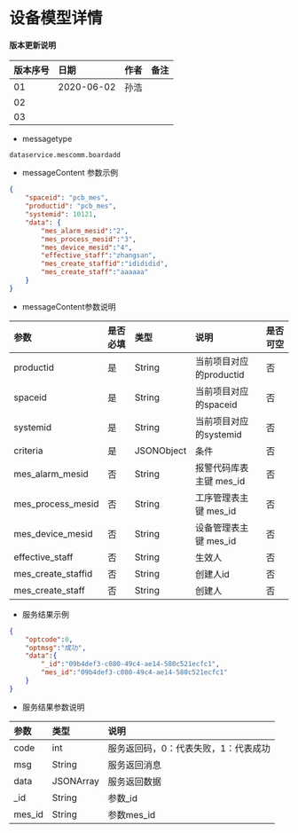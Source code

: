 # 设备模型详情

#### 版本更新说明
| 版本序号 | 日期 |	作者 | 备注 |
|:---|:---|:---|:---|
| 01     | 2020-06-02 | 孙浩 |  |
| 02   | |  | |
| 03   |  |  |  |

* messagetype
```text
dataservice.mescomm.boardadd
``` 
 
*  messageContent 参数示例
```json
{
    "spaceid": "pcb_mes",
    "productid": "pcb_mes",
    "systemid": 10121,
    "data": {
        "mes_alarm_mesid":"2",
        "mes_process_mesid":"3",
        "mes_device_mesid":"4",
        "effective_staff":"zhangsan",
        "mes_create_staffid":"idididid",
        "mes_create_staff":"aaaaaa"
    }
}
```
   
* messageContent参数说明

| 参数 | 是否必填 |	类型 | 说明 | 是否可空 |
|:---|:---|:---|:---|:---|
| productid   | 是 | String    | 当前项目对应的productid |否|
| spaceid   | 是 | String    | 当前项目对应的spaceid |否|
| systemid   | 是 | String    | 当前项目对应的systemid |否|
| criteria   | 是 | JSONObject    | 条件 |否|
| mes_alarm_mesid   | 否 | String    | 报警代码库表主键 mes_id |否|
| mes_process_mesid   | 否 | String    | 工序管理表主键 mes_id |否|
| mes_device_mesid   | 否 | String    | 设备管理表主键 mes_id |否|
| effective_staff   | 否 | String    | 生效人 |否|
| mes_create_staffid   | 否 | String    | 创建人id |否|
| mes_create_staff   | 否 | String    | 创建人 |否|
* 服务结果示例
```json
{
    "optcode":0,
    "optmsg":"成功",
    "data":{
        "_id":"09b4def3-c080-49c4-ae14-580c521ecfc1",
        "mes_id":"09b4def3-c080-49c4-ae14-580c521ecfc1"
    }
}
```
 * 服务结果参数说明  
 
| 参数  | 类型 | 说明 |
|:---|:---|:---|
| code | int  | 服务返回码，0：代表失败，1：代表成功 | 
| msg | String  | 服务返回消息 | 
| data | JSONArray  | 服务返回数据 | 
| _id | String  | 参数_id | 
| mes_id | String  | 参数mes_id | 

